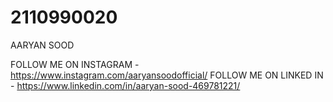 # 2110990020
AARYAN SOOD

FOLLOW ME ON INSTAGRAM - https://www.instagram.com/aaryansoodofficial/
FOLLOW ME ON LINKED IN - https://www.linkedin.com/in/aaryan-sood-469781221/
